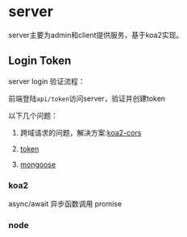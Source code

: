 # server

server主要为admin和client提供服务，基于koa2实现。

## Login Token

server login 验证流程：

前端登陆`api/token`访问server，验证并创建token

以下几个问题：

1. 跨域请求的问题，解决方案:[koa2-cors](https://github.com/zadzbw/koa2-cors)

2. [token](https://github.com/auth0/node-jsonwebtoken)

3. [mongoose](http://mongoosejs.com/index.html)

### koa2

async/await 异步函数调用
promise


### node

